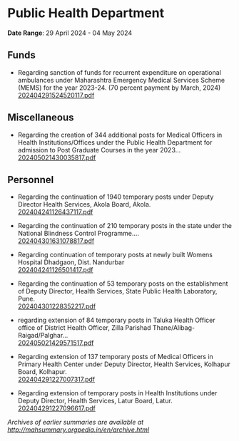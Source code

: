 # Public Health Department

**Date Range**: 29 April 2024 - 04 May 2024


## Funds
- Regarding sanction of funds for recurrent expenditure on operational ambulances under Maharashtra Emergency Medical Services Scheme (MEMS) for the year 2023-24. (70 percent payment by March, 2024)\
  [202404291524520117.pdf](https://gr.maharashtra.gov.in/Site/Upload/Government%20Resolutions/English/202404291524520117.pdf)

## Miscellaneous
- Regarding the creation of 344 additional posts for Medical Officers in Health Institutions/Offices under the Public Health Department for admission to Post Graduate Courses in the year 2023...\
  [202405021430035817.pdf](https://gr.maharashtra.gov.in/Site/Upload/Government%20Resolutions/English/202405021430035817.pdf)

## Personnel
- Regarding the continuation of 1940 temporary posts under Deputy Director Health Services, Akola Board, Akola.\
  [202404241126437117.pdf](https://gr.maharashtra.gov.in/Site/Upload/Government%20Resolutions/English/202404241126437117.pdf)

- Regarding the continuation of 210 temporary posts in the state under the National Blindness Control Programme....\
  [202404301631078817.pdf](https://gr.maharashtra.gov.in/Site/Upload/Government%20Resolutions/English/202404301631078817.pdf)

- Regarding continuation of temporary posts at newly built Womens Hospital Dhadgaon, Dist. Nandurbar\
  [202404241126501417.pdf](https://gr.maharashtra.gov.in/Site/Upload/Government%20Resolutions/English/202404241126501417.pdf)

- Regarding the continuation of 53 temporary posts on the establishment of Deputy Director, Health Services, State Public Health Laboratory, Pune.\
  [202404301228352217.pdf](https://gr.maharashtra.gov.in/Site/Upload/Government%20Resolutions/English/202404301228352217.pdf)

- regarding extension of 84 temporary posts in Taluka Health Officer office of District Health Officer, Zilla Parishad Thane/Alibag-Raigad/Palghar...\
  [202405021429571517.pdf](https://gr.maharashtra.gov.in/Site/Upload/Government%20Resolutions/English/202405021429571517.pdf)

- Regarding extension of 137 temporary posts of Medical Officers in Primary Health Center under Deputy Director, Health Services, Kolhapur Board, Kolhapur.\
  [202404291227007317.pdf](https://gr.maharashtra.gov.in/Site/Upload/Government%20Resolutions/English/202404291227007317.pdf)

- Regarding extension of temporary posts in Health Institutions under Deputy Director, Health Services, Latur Board, Latur.\
  [202404291227096617.pdf](https://gr.maharashtra.gov.in/Site/Upload/Government%20Resolutions/English/202404291227096617.pdf)


*Archives of earlier summaries are available at http://mahsummary.orgpedia.in/en/archive.html*